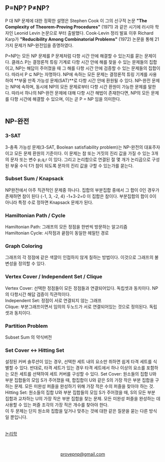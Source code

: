 ## P=NP? P≠NP?
P 대 NP 문제에 대한 정확한 설명은 Stephen Cook 이 그의 선구적 논문 **"The Complexity of Theorem‑Proving Procedures"** (1971) 과 같은 시기에 러시아 학자인 Leonid Levin 논문으로 부터 출발했다. Cook-Levin 정리 발표 이후 Richard Karp가 **"Reducibility Among Combinatorial Problems"** (1972) 논문을 통해 21가지 문제가 NP-완전임을 증명하였다.

P=NP는 모든 NP 문제를 P 문제처럼 다항 시간 안에 해결할 수 있는지를 묻는 문제이다. 클래스 P는 결정론적 튜링 기계로 다항 시간 안에 해를 찾을 수 있는 문제들의 집합이고, NP는 해답이 주어졌을 때 그 해를 다항 시간 안에 검증할 수 있는 문제들의 집합이다. 따라서 P ⊆ NP는 자명하다. NP에 속하는 모든 문제는 결정론적 튜링 기계를 사용하여 **부울 만족 가능성 문제(SAT)**로 다항 시간 안에 환원될 수 있다. NP-완전 문제는 NP에 속하며, 동시에 NP의 모든 문제로부터 다항 시간 환원이 가능한 문제를 말한다. 따라서 하나의 NP-완전 문제에 대해 다항 시간 해법이 존재한다면, NP의 모든 문제를 다항 시간에 해결할 수 있으며, 이는 곧 P = NP 임을 의미한다.
<br>
<br>
## NP-완전
### 3-SAT
3-충족 가능성 문제(3-SAT, Boolean satisfiability problem)는 NP-완전의 대표주자이고 모든 문제 환원의 기준이다. 이 문제는 참 또는 거짓의 진리 값을 가질 수 있는 3개의 문자 또는 변수 p,q,r 이 있다. 그리고 논리합으로 연결된 절 몇 개가 논리곱으로 구성된 부울 수식 f가 참이 되도록 문자의 진리 값을 구할 수 있는가를 묻는다.
### Subset Sum / Knapsack
NP완전에서 아주 직관적인 문제중 하나다. 집합의 부분집합 중에서 그 합이 0인 경우가 존재하면 참이 된다 {-1, 3, -2, 4} -1+3-2=0 이 집합은 참이다. 부분집합의 합이 0이 아니라 특정 수로 정하면 Knapsack 문제가 된다.
### Hamiltonian Path / Cycle
Hamiltonian Path: 그래프의 모든 정점을 한번씩 방문하는 알고리즘
<br>
Hamiltonian Cycle: 시작점과 끝점이 동일한 헤밀턴 경로
<br>
### Graph Coloring
그래프의 각 정점에 같은 색깔이 인접하지 않게 칠하는 방법이다. 이것으로 그래프의 불변성을 정의할 수 있다.
### Vertex Cover / Independent Set / Clique
Vertex Cover: 선택한 정점들이 모든 정점들과 연결되어있다. 독립셋과 동치이다. NP의 다항시간 해답 검증이 직관적이다.
<br>
Independent Set: 정점이 서로 연결되지 않는 그래프
<br>
Clique: 부분그래프이면서 임의의 두노드가 서로 연결되어있는 것으로 정의된다. 독립셋과 동치이다.
<br>
### Partition Problem
Subset Sum 의 약식버전

### Set Cover ↔ Hitting Set
설정된 커버 솔루션이 있는 경우, 선택한 세트 내의 요소만 취하면 쉽게 타격 세트를 식별할 수 있다. 반대로, 타격 세트가 있는 경우 타격 세트에서 하나 이상의 요소를 포함하는 모든 세트를 선택하여 세트 커버를 구성할 수 있다. 
Set Cover: 원소들의 집합 U와 부분 집합들의 모임 S가 주어졌을 때, 합집합이 U와 같은 S의 가장 작은 부분 집합을 구하는 문제. 모든 미완성 퍼즐을 완성하기 위해 가장 적은 수의 퍼즐을 찾아야 하는 것.
<br>
Hitting Set: 원소들의 집합 U와 부분 집합들의 모임 S가 주어졌을 때, S의 모든 부분 집합과 교차하는 U의 가장 작은 부분 집합을 찾는 문제. 모든 미완성 퍼즐을 완성하는 데 사용할 수 있는 퍼즐 조각의 가장 적은 개수를 찾아야 한다. 
<br>
이 두 문제는 단지 원소와 집합을 덮거나 맞추는 것에 대한 같은 질문을 묻는 다른 방식일 뿐입니다. 
<br>
<br>
<br>
<a href="http://pvsnpkr.github.io/LOGIC" target="_blank">논리학</a>
<br>
<br>
<br>
<p align="center"><a href="mailto:provepnp@gmail.com">provepnp@gmail.com</a></p>
